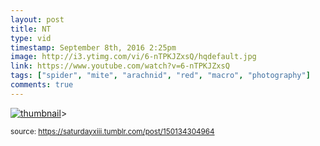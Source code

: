 ```yaml
---
layout: post
title: NT
type: vid
timestamp: September 8th, 2016 2:25pm
image: http://i3.ytimg.com/vi/6-nTPKJZxsQ/hqdefault.jpg
link: https://www.youtube.com/watch?v=6-nTPKJZxsQ
tags: ["spider", "mite", "arachnid", "red", "macro", "photography"]
comments: true
---
```

[![thumbnail](http://i3.ytimg.com/vi/6-nTPKJZxsQ/hqdefault.jpg)](https://www.youtube.com/watch?v=6-nTPKJZxsQ)>
  
<small>source: https://saturdayxiii.tumblr.com/post/150134304964</small>